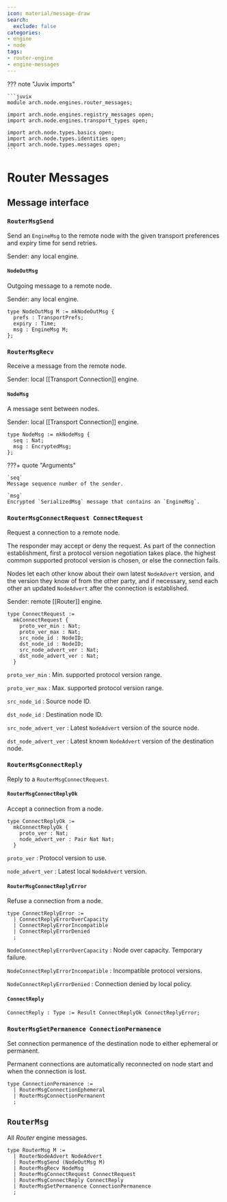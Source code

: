 ```yaml
---
icon: material/message-draw
search:
  exclude: false
categories:
- engine
- node
tags:
- router-engine
- engine-messages
---
```


??? note "Juvix imports"

    ```juvix
    module arch.node.engines.router_messages;

    import arch.node.engines.registry_messages open;
    import arch.node.engines.transport_types open;

    import arch.node.types.basics open;
    import arch.node.types.identities open;
    import arch.node.types.messages open;
    ```

# Router Messages

## Message interface

### `RouterMsgSend`

Send an `EngineMsg` to the remote node
with the given transport preferences
and expiry time for send retries.

Sender: any local engine.

#### `NodeOutMsg`

Outgoing message to a remote node.

Sender: any local engine.

<!-- --8<-- [start:NodeOutMsg] -->
```juvix
type NodeOutMsg M := mkNodeOutMsg {
  prefs : TransportPrefs;
  expiry : Time;
  msg : EngineMsg M;
};
```
<!-- --8<-- [end:NodeOutMsg] -->

### `RouterMsgRecv`

Receive a message from the remote node.

Sender: local [[Transport Connection]] engine.

#### `NodeMsg`

A message sent between nodes.

Sender: local [[Transport Connection]] engine.

<!-- --8<-- [start:NodeMsg] -->
```juvix
type NodeMsg := mkNodeMsg {
  seq : Nat;
  msg : EncryptedMsg;
};
```
<!-- --8<-- [end:NodeMsg] -->

???+ quote "Arguments"

    `seq`
    Message sequence number of the sender.

    `msg`
    Encrypted `SerializedMsg` message that contains an `EngineMsg`.

### `RouterMsgConnectRequest ConnectRequest`

Request a connection to a remote node.

The responder may accept or deny the request.
As part of the connection establishment,
first a protocol version negotiation takes place.
the highest common supported protocol version is chosen,
or else the connection fails.

Nodes let each other know about their own latest `NodeAdvert` version,
and the version they know of from the other party,
and if necessary, send each other an updated `NodeAdvert`
after the connection is established.

Sender: remote [[Router]] engine.

```juvix
type ConnectRequest :=
  mkConnectRequest {
    proto_ver_min : Nat;
    proto_ver_max : Nat;
    src_node_id : NodeID;
    dst_node_id : NodeID;
    src_node_advert_ver : Nat;
    dst_node_advert_ver : Nat;
  }
```

`proto_ver_min`
: Min. supported protocol version range.

`proto_ver_max`
: Max. supported protocol version range.

`src_node_id`
: Source node ID.

`dst_node_id`
: Destination node ID.

`src_node_advert_ver`
: Latest `NodeAdvert` version of the source node.

`dst_node_advert_ver`
: Latest known `NodeAdvert` version of the destination node.

### `RouterMsgConnectReply`

Reply to a `RouterMsgConnectRequest`.

#### `RouterMsgConnectReplyOk`

Accept a connection from a node.

```juvix
type ConnectReplyOk :=
  mkConnectReplyOk {
    proto_ver : Nat;
    node_advert_ver : Pair Nat Nat;
  }
```

`proto_ver`
: Protocol version to use.

`node_advert_ver`
: Latest local `NodeAdvert` version.

#### `RouterMsgConnectReplyError`

Refuse a connection from a node.

```juvix
type ConnectReplyError :=
  | ConnectReplyErrorOverCapacity
  | ConnectReplyErrorIncompatible
  | ConnectReplyErrorDenied
  ;
```

`NodeConnectReplyErrorOverCapacity`
: Node over capacity. Temporary failure.

`NodeConnectReplyErrorIncompatible`
: Incompatible protocol versions.

`NodeConnectReplyErrorDenied`
: Connection denied by local policy.

#### `ConnectReply`

```juvix
ConnectReply : Type := Result ConnectReplyOk ConnectReplyError;
```

### `RouterMsgSetPermanence ConnectionPermanence`

Set connection permanence of the destination node
to either ephemeral or permanent.

Permanent connections are automatically reconnected
on node start and when the connection is lost.

```juvix
type ConnectionPermanence :=
  | RouterMsgConnectionEphemeral
  | RouterMsgConnectionPermanent
  ;
```

## `RouterMsg`

All *Router* engine messages.

```juvix
type RouterMsg M :=
  | RouterNodeAdvert NodeAdvert
  | RouterMsgSend (NodeOutMsg M)
  | RouterMsgRecv NodeMsg
  | RouterMsgConnectRequest ConnectRequest
  | RouterMsgConnectReply ConnectReply
  | RouterMsgSetPermanence ConnectionPermanence
  ;
```
